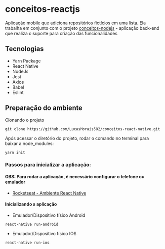 # conceitos-reactjs

Aplicação mobile que adiciona repositórios fictícios em uma lista. Ela trabalha em conjunto com o projeto [conceitos-nodejs](https://github.com/LucasMorais582/conceitos-nodejs) - aplicação back-end que realiza o suporte para criação das funcionalidades.

## Tecnologias

- Yarn Package
- React Native
- NodeJs
- Jest
- Axios
- Babel
- Eslint

## Preparação do ambiente

Clonando o projeto
```
git clone https://github.com/LucasMorais582/conceitos-react-native.git
```
Após acessar o diretório do projeto, rodar o comando no terminal para baixar a node_modules:
```
yarn init
```

### Passos para inicializar a aplicação:

#### OBS: Para rodar a aplicação, é necessário configurar o telefone ou emulador

- [Rocketseat - Ambiente React Native](https://react-native.rocketseat.dev/)

#### Inicializando a aplicação

- Emulador/Dispositivo físico Android
```
react-native run-android
```

- Emulador/Dispositivo físico IOS
```
react-native run-ios
```
